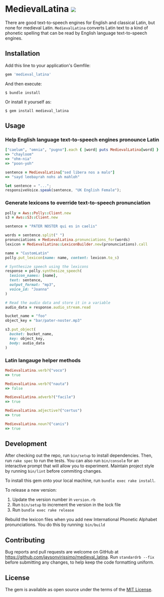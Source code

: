 # MedievalLatina <a href="https://github.com/jaysonvirissimo/medieval_latina"> <img src="https://img.shields.io/github/repo-size/jaysonvirissimo/medieval_latina"></a>

There are good text-to-speech engines for English and classical Latin, but none for medieval Latin.
`MedievalLatina` converts Latin text to a kind of phonetic spelling that can be read by English language text-to-speech engines.

## Installation

Add this line to your application's Gemfile:

```ruby
gem 'medieval_latina'
```

And then execute:

    $ bundle install

Or install it yourself as:

    $ gem install medieval_latina

## Usage

### Help English language text-to-speech engines pronounce Latin
```ruby
["caelum", "omnia", "pugno"].each { |word| puts MedievalLatina[word] }
=> "chayloom"
=> "ohm-nia"
=> "poon-yoh"

sentence = MedievalLatina["sed libera nos a malo"]
=> "sayd leebayrah nohs ah mahloh"
```
```javascript
let sentence = "...";
responsiveVoice.speak(sentence, "UK English Female");
```
### Generate lexicons to override text-to-speech pronunciation
```ruby
polly = Aws::Polly::Client.new
s3 = Aws::S3::Client.new

sentence = "PATER NOSTER qui es in caelis"

words = sentence.split(" ")
pronunciations = MedievalLatina.pronunciations_for(words)
lexicon = MedievalLatina::LexiconBuilder.new(pronunciations).call

name = "CustomLatin"
polly.put_lexicon(name: name, content: lexicon.to_s)

# Synthesize speech using the lexicons
response = polly.synthesize_speech(
  lexicon_names: [name],
  text: sentence,
  output_format: "mp3",
  voice_id: "Joanna"
)

# Read the audio data and store it in a variable
audio_data = response.audio_stream.read

bucket_name = "foo"
object_key = "bar/pater-noster.mp3"

s3.put_object(
  bucket: bucket_name,
  key: object_key,
  body: audio_data
)
```

### Latin langauge helper methods
```ruby
MedievalLatina.verb?("voco")
=> true

MedievalLatina.verb?("nauta")
=> false

MedievalLatina.adverb?("facile")
=> true

MedievalLatina.adjective?("certus")
=> true

MedievalLatina.noun?("canis")
=> true
```

## Development

After checking out the repo, run `bin/setup` to install dependencies.
Then, run `rake spec` to run the tests.
You can also run `bin/console` for an interactive prompt that will allow you to experiment.
Maintain project style by running `bin/lint` before commiting changes.

To install this gem onto your local machine, run `bundle exec rake install`.

To release a new version:
1. Update the version number in `version.rb`
2. Run `bin/setup` to increment the version in the lock file
3. Run `bundle exec rake release`

Rebuild the lexicon files when you add new International Phonetic Alphabet pronunciations.
You do this by running: `bin/build`

## Contributing

Bug reports and pull requests are welcome on GitHub at https://github.com/jaysonvirissimo/medieval_latina.
Run `standardrb --fix` before submitting any changes, to help keep the code formatting uniform.

## License

The gem is available as open source under the terms of the [MIT License](https://github.com/jaysonvirissimo/medieval_latina/blob/master/LICENSE.txt).

